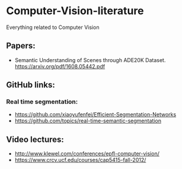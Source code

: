 # Computer-Vision-literature
Everything related to Computer Vision


## Papers:

* Semantic Understanding of Scenes through ADE20K Dataset.  https://arxiv.org/pdf/1608.05442.pdf

## GitHub links:
### Real time segmentation:
* https://github.com/xiaoyufenfei/Efficient-Segmentation-Networks
* https://github.com/topics/real-time-semantic-segmentation

## Video lectures:
* http://www.klewel.com/conferences/epfl-computer-vision/
* https://www.crcv.ucf.edu/courses/cap5415-fall-2012/
